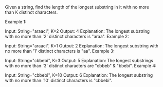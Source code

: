 ﻿Given a string, find the length of the longest substring in it with no more than K distinct characters.

Example 1:

Input: String="araaci", K=2
Output: 4
Explanation: The longest substring with no more than '2' distinct characters is "araa".
Example 2:

Input: String="araaci", K=1
Output: 2
Explanation: The longest substring with no more than '1' distinct characters is "aa".
Example 3:

Input: String="cbbebi", K=3
Output: 5
Explanation: The longest substrings with no more than '3' distinct characters are "cbbeb" & "bbebi".
Example 4:

Input: String="cbbebi", K=10
Output: 6
Explanation: The longest substring with no more than '10' distinct characters is "cbbebi".